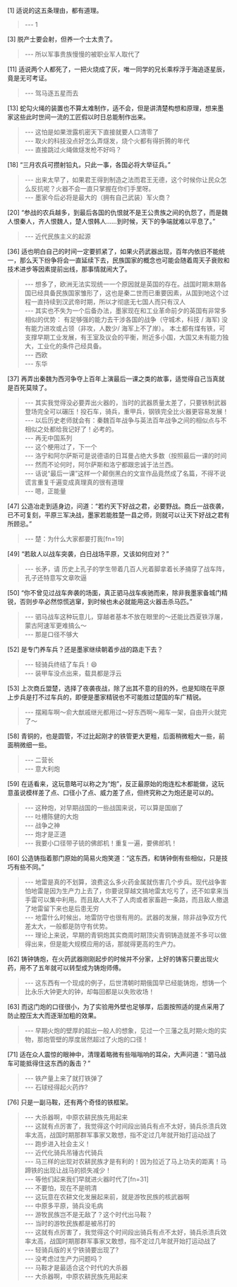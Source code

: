 
[1] 适说的这五条理由，都有道理。
>--- 1<br>

[3] 脱产士要会射，但养一个士太贵了。
>--- 所以军事贵族慢慢的被职业军人取代了<br>

[11] 适说两个人都死了，一把火烧成了灰，唯一同学的兄长乘桴浮于海追逐星辰，竟是无可考证。
>--- 驾马逐五星而去<br>

[13] 蛇勾火绳的装置也不算太难制作，适不会，但是讲清楚构想和原理，想来墨家这些此时世间一流的工匠假以时日总能制作出来。
>--- 这怕是如果泄露机密天下直接就要人口清零了<br>
>--- 取火的科技没点好怎么弄燧发，烧个火都有得折腾的年代<br>
>--- 直接跳过火绳做燧发枪不好吗？<br>

[18] “三月农兵可攒射铅丸，只此一事，各国必将大举征兵。”
>--- 出来太早了，如果君王得到制造之法而君王无德，这个时候你让民众怎么反抗呢？火器不会一直只掌握在你们手里呀。<br>
>--- 墨家今后必将是最大的（拥有自己武装）军火商？<br>

[20] “参战的农兵越多，到最后各国的仇恨就不是王公贵族之间的仇怨了，而是魏人恨秦人，齐人恨魏人，楚人恨韩人……到时候，天下的争端就难以平息了。”
>--- 近代民族主义的起源<br>

[36] 适也明白自己的时间一定要抓紧了，如果火药武器出现，百年内依旧不能统一，那么天下纷争将会一直延续下去，民族国家的概念也可能会随着周天子衰败和技术进步等因素提前出线，那事情就闹大了。
>--- 想多了，欧洲无法实现统一一个原因就是英国的存在。战国时期末期各国已经具备民族国家雏形了，这也是秦二世而已重要因素，从国到地这个过程一直持续到汉武帝时期，所以才彻底无七国人而只有汉人<br>
>--- 其实也不失为一个后备办法，墨家现在和工业革命前夕的英国有非常多相似的优势： 有足够强的能力去干涉各国的战争（守城术，科技 / 海军) 没有能力进攻或占领（非攻，人数少/ 海军上不了岸）。 本土都有煤有铁，可支撑早期工业发展，有王室及议会的平衡，附近多小国，大国又未有能力独大，工业化的条件己经具备。<br>
>--- 西欧<br>
>--- 东华<br>

[37] 再弄出秦魏为西河争夺上百年上演最后一课之类的故事，适觉得自己当真就是百死莫赎了。
>--- 其实我觉得没必要弄出火器的，当时的武器质量太差了，只要铁制武器登场完全可以碾压！投石车，骑兵，重甲兵，钢铁完全比火器更容易发展！<br>
>--- 以后历史老师就会有：秦魏百年战争与英法百年战争之间的相似点与不相似之处都给我记好了！必考的。<br>
>--- 再无中国系列<br>
>--- 这个梗用过了，下一个<br>
>--- 洛宁和阿尔萨斯可是说德语的日耳曼占绝大多数（按照最后一课的时间<br>
>--- 然而不论何时，阿尔萨斯和洛宁都跟忠诚于法兰西。<br>
>--- 话说“最后一课”这样一个颠倒黑白的文宣作品竟然成了名篇，不得不说谎言重复千遍变成真理真的很有道理<br>
>--- 嗯，正能量<br>

[47] 公造冶走到适身边，问道：“若约天下好战之君，必要野战。商丘一战夜袭，已不可复刻，平原三军决战，墨家若能胜楚一县之师，则就可以让天下好战之君有所顾忌。”
>--- 楚：为什么大家都要打我[fn=19]<br>

[49] “若敌人以战车突袭，白日战场平原，又该如何应对？”
>--- 长矛，请
历史上孔子的学生带着几百人光着脚拿着长矛捅穿了战车阵，孔子还特意写文章吹逼<br>

[50] “你不曾见过战车奔袭的场面，真正驷马战车疾驰而来，除非我墨家备城门精锐，否则步卒必然惊慌逃窜，到时候也未必就能用这火器击杀马匹。”
>--- 驷马战车这种玩意儿，穿越者基本不放在眼里的～还能比西夏铁浮屠，蒙古阿速军更难搞么～<br>
>--- 那是口径不够大<br>

[52] 是专门养车兵？还是墨家继续朝着步战的路走下去？
>--- 轻骑兵终结了车兵！😄<br>
>--- 装甲车没点出来，载具都是浮云<br>

[53] 上次商丘盟楚，选择了夜袭夜战，除了出其不意的目的外，也是知晓在平原上步兵是打不过车兵的，即便是墨家精锐也不可能胜过楚国的车广精锐。
>--- 摆厢车啊～俞大猷戚继光都用过～好东西啊～厢车一架，自由开火就完了～<br>

[58] 青铜的，也是圆管，不过比起刚才的铁管更大更粗，后面稍微粗大一些，前面稍微细一些。
>--- 二营长<br>
>--- 意大利炮<br>

[59] 在适看来，这玩意略可以称之为“炮”，反正最原始的炮连松木都能做，这玩意虽说模样差了点、口径小了点、威力差了点，但终究称之为炮还是可以的。
>--- 这种炮，对早期战国的一些战国来说，可以算是国崩了<br>
>--- 吐槽陈健的大炮<br>
>--- 战争之神<br>
>--- 炮才是正道<br>
>--- 我要小口径带子铳的佛郎机！重复一遍，要佛郎机！<br>

[60] 公造铸指着那门原始的简易火炮笑道：“这东西，和铸钟倒有些相似，只是技巧有些不同。”
>--- 地雷是真的不划算，浪费这么多火药金属就伤害几个步兵。现代战争害怕地雷是因为生产力上去了，你要说穿越文搞地雷太吃亏了，还不如拿来当手雷可以集中利用。而且敌人大不了人肉或者家畜趟一条路，而且敌人撤退了地雷留下来也是后患无穷<br>
>--- 地雷什么时候出，地雷防守也很有用的。武器的发展，除非战争双方代差太大，一般都是防守有优势。<br>
>--- 理论上来说，早期的青铜炮其实商周时期顶尖青铜铸造就差不多可以做得出来，但是能大规模应用的话，那就得更高的生产力。<br>

[62] 铸钟铸炮，在火药武器刚刚起步的时候并不分家，上好的铸客只要出现火药，用不了五年就可以转型成为铸炮师傅。
>--- 这东西有一个现成的例子，后世清朝时期俄国早已经能铸炮，想铸一个比永乐大钟更大的钟，却每回都是以失败收场！<br>

[63] 而这门炮的口径很小，为了实验用外壁也足够厚，后面按照适的提点采用了防止膛压太大而逐渐加粗的效果。
>--- 早期火炮的壁厚的超出一般人的想象，见过一个三藩之乱时期火炮的实物，那炮管壁的厚度居然超过了火炮的口径！<br>

[71] 适在众人震惊的眼神中，清理着略微有些嗡嗡响的耳朵，大声问道：“驷马战车可能抵得住这东西的轰击？”
>--- 铁产量上来了就打铁弹了<br>
>--- 石球经得起火药炸?<br>

[76] 只是一副马鞍，还有两个奇怪的铁框架。
>--- 大杀器啊，中原农耕民族先用起来<br>
>--- 这就有点厉害了，我觉得这个时间段出骑兵有点不太好，骑兵杀溃兵效率太高，战国时期那群军事家又敢想，指不定过几年就开始打运动战了<br>
>--- 跑步进入社会主义！<br>
>--- 近代化骑兵吊锤古代骑兵<br>
>--- 马三样的出现对农耕民族才是有利的！因为拉近了马上功夫的距离！马蹄铁的出现让战马的损失减少！<br>
>--- 等他们起来我们早就进火器时代了[fn=31]<br>
>--- 不要怕，现在不是明清<br>
>--- 这玩意在农耕文化发展起来前，就是游牧民族的核武器啊<br>
>--- 中原多平原，骑兵没毛病<br>
>--- 游牧民族岂不是无敌了？这个时代出马鞍？<br>
>--- 当时的游牧民族都是被吊打的<br>
>--- 这就有点厉害了，我觉得这个时间段出骑兵有点不太好，骑兵杀溃兵效率太高，战国时期那群军事家又敢想，指不定过几年就开始打运动战了<br>
>--- 轻骑兵版的关宁铁骑要出现了?<br>
>--- 没考虑过生产力问题吗？<br>
>--- 马鞍才是最适合这个时代的大杀器<br>
>--- 大杀器啊，中原农耕民族先用起来<br>
